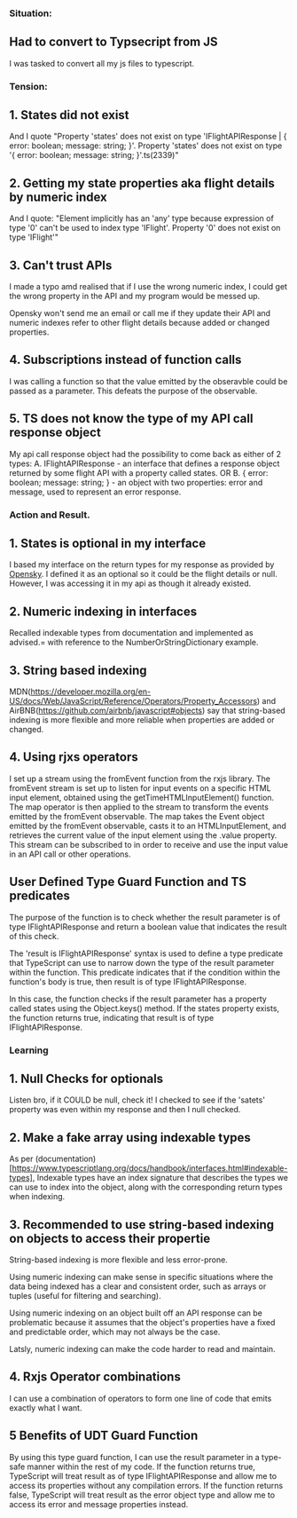 ### Situation:

## Had to convert to Typsecript from JS

I was tasked to convert all my js files to typescript.

### Tension:

## 1. States did not exist

And I quote "Property 'states' does not exist on type 'IFlightAPIResponse | { error: boolean; message: string; }'.
Property 'states' does not exist on type '{ error: boolean; message: string; }'.ts(2339)"

## 2. Getting my state properties aka flight details by numeric index

And I quote: "Element implicitly has an 'any' type because expression of type '0' can't be used to index type 'IFlight'.
Property '0' does not exist on type 'IFlight'"

## 3. Can't trust APIs

I made a typo amd realised that if I use the wrong numeric index, I could get the wrong property in the API and my program would be messed up.

Opensky won't send me an email or call me if they update their API and numeric indexes refer to other flight details because added or changed properties.

## 4. Subscriptions instead of function calls

I was calling a function so that the value emitted by the obseravble could be passed as a parameter. This defeats the purpose of the observable.

## 5. TS does not know the type of my API call response object

My api call response object had the possibility to come back as either of 2 types:
A. IFlightAPIResponse - an interface that defines a response object returned by some flight API with a property called states.
OR
B. { error: boolean; message: string; } - an object with two properties: error and message, used to represent an error response.

### Action and Result.

## 1. States is optional in my interface

I based my interface on the return types for my response as provided by [Opensky](https://openskynetwork.github.io/opensky-api/rest.html#all-state-vectors). I defined it as an optional so it could be the flight details or null. However, I was accessing it in my api as though it already existed.

## 2. Numeric indexing in interfaces

Recalled indexable types from documentation and implemented as advised.= with reference to the NumberOrStringDictionary example.

## 3. String based indexing

MDN(https://developer.mozilla.org/en-US/docs/Web/JavaScript/Reference/Operators/Property_Accessors) and AirBNB(https://github.com/airbnb/javascript#objects) say that string-based indexing is more flexible and more reliable when properties are added or changed.

## 4. Using rjxs operators

I set up a stream using the fromEvent function from the rxjs library.
The fromEvent stream is set up to listen for input events on a specific HTML input element, obtained using the getTimeHTMLInputElement() function.
The map operator is then applied to the stream to transform the events emitted by the fromEvent observable.
The map takes the Event object emitted by the fromEvent observable, casts it to an HTMLInputElement, and retrieves the current value of the input element using the .value property.
This stream can be subscribed to in order to receive and use the input value in an API call or other operations.

## User Defined Type Guard Function and TS predicates

The purpose of the function is to check whether the result parameter is of type IFlightAPIResponse and return a boolean value that indicates the result of this check.

The 'result is IFlightAPIResponse' syntax is used to define a type predicate that TypeScript can use to narrow down the type of the result parameter within the function. This predicate indicates that if the condition within the function's body is true, then result is of type IFlightAPIResponse.

In this case, the function checks if the result parameter has a property called states using the Object.keys() method. If the states property exists, the function returns true, indicating that result is of type IFlightAPIResponse.

### Learning

## 1. Null Checks for optionals

Listen bro, if it COULD be null, check it! I checked to see if the 'satets' property was even within my response and then I null checked.

## 2. Make a fake array using indexable types

As per (documentation)[https://www.typescriptlang.org/docs/handbook/interfaces.html#indexable-types], Indexable types have an index signature that describes the types we can use to index into the object, along with the corresponding return types when indexing.

## 3. Recommended to use string-based indexing on objects to access their propertie

String-based indexing is more flexible and less error-prone.

Using numeric indexing can make sense in specific situations where the data being indexed has a clear and consistent order, such as arrays or tuples (useful for filtering and searching).

Using numeric indexing on an object built off an API response can be problematic because it assumes that the object's properties have a fixed and predictable order, which may not always be the case.

Latsly, numeric indexing can make the code harder to read and maintain.

## 4. Rxjs Operator combinations

I can use a combination of operators to form one line of code that emits exactly what I want.

## 5 Benefits of UDT Guard Function

By using this type guard function, I can use the result parameter in a type-safe manner within the rest of my code. If the function returns true, TypeScript will treat result as of type IFlightAPIResponse and allow me to access its properties without any compilation errors. If the function returns false, TypeScript will treat result as the error object type and allow me to access its error and message properties instead.
